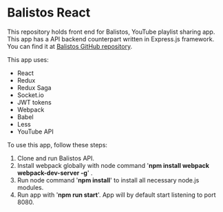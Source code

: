 # Balistos React
This repository holds front end for Balistos, YouTube playlist sharing app. 
This app has a API backend counterpart written in Express.js framework.
You can find it at [Balistos GitHub repository](https://github.com/neyko5/balistos).

This app uses:

* React
* Redux
* Redux Saga
* Socket.io
* JWT tokens
* Webpack
* Babel
* Less
* YouTube API

To use this app, follow these steps:

1. Clone and run Balistos API.
2. Install webpack globally with node command '**npm install webpack webpack-dev-server -g**' .
3. Run node command '**npm install**' to install all necessary node.js modules.
4. Run app with '**npm run start**'. App will by default start listening to port 8080.




